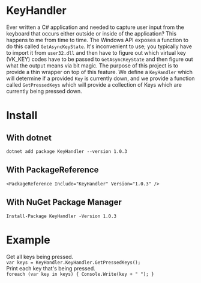 # KeyHandler
Ever written a C# application and needed to capture user input from the keyboard that occurs either outside or inside of the application? This happens to me from time to time. The Windows API exposes a function to do this called `GetAsyncKeyState`. It's inconvenient to use; you typically have to import it from `user32.dll` and then have to figure out which virtual key (VK_KEY) codes have to be passed to `GetAsyncKeyState` and then figure out what the output means via bit magic. The purpose of this project is to provide a thin wrapper on top of this feature. We define a `KeyHandler` which will determine if a provided `Key` is currently down, and we provide a function called `GetPressedKeys` which will provide a collection of Keys which are currently being pressed down.

# Install
## With dotnet
`dotnet add package KeyHandler --version 1.0.3`

## With PackageReference
`<PackageReference Include="KeyHandler" Version="1.0.3" />`

## With NuGet Package Manager
`Install-Package KeyHandler -Version 1.0.3`

# Example

Get all keys being pressed.<br>
`
var keys = KeyHandler.KeyHandler.GetPressedKeys();
`
<br>
Print each key that's being pressed.
<br>
`
foreach (var key in keys)
{
    Console.Write(key + " ");
}
`
